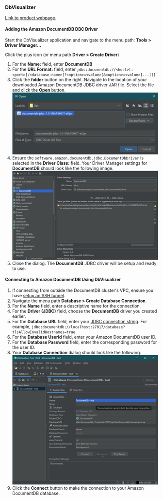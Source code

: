 ### DbVisualizer
[Link to product webpage](https://www.dbvis.com/).

#### Adding the Amazon DocumentDB DBC Driver
Start the DbVisualizer application and navigate to the menu path: **Tools > Driver Manager...**

Click the plus icon (or menu path **Driver > Create Driver**)

1. For the **Name:** field, enter **DocumentDB**
2. For the **URL Format:** field, enter `jdbc:documentdb://<host>[:<port>]/<database-name>[?<option>=<value>[&<option>=<value>[...]]]`
3. Click the **folder** button on the right. Navigate to the location of your downloaded
   Amazon DocumentDB JDBC driver JAR file. Select the file and click the **Open** button.
   ![DbVisualizer JDBC Jar file](../images/dbvisualizer/dbvisualizer-driver-jar-file.png)
4. Ensure the `software.amazon.documentdb.jdbc.DocumentDbDriver` is selected in the **Driver Class:**
   field. Your Driver Manager settings for **DocumentDB** should look like the following image.
   ![DbVisualizer Driver Manager](../images/dbvisualizer/dbvisualizer-driver-manager.png)
5. Close the dialog. The **DocumentDB** JDBC driver will be setup and ready to use.

#### Connecting to Amazon DocumentDB Using DbVisualizer
1. If connecting from outside the DocumentDB cluster's VPC, ensure you have [setup an SSH tunnel](setup.md#using-a-ssh-tunnel-to-connect-to-amazon-documentdb).
2. Navigate the menu path **Database > Create Database Connection**.
3. For the **Name** field, enter a descriptive name for the connection.
4. For the **Driver (JDBC)** field, choose the **DocumentDB** driver you created earlier.
5. For the **Database URL** field, enter your [JDBC connection string](connection-string.md).
   For example, `jdbc:documentdb://localhost:27017/database?tlsAllowInvalidHostnames=true`
6. For the **Database Userid** field, enter your Amazon DocumentDB user ID.
7. For the **Database Password** field, enter the corresponding password for the user ID.
8. Your **Database Connection** dialog should look like the following.
   ![DbVisualizer New Connection](../images/dbvisualizer/dbvisualizer-new-connection.png)
1. Click the **Connect** button to make the connection to your Amazon DocumentDB database.

